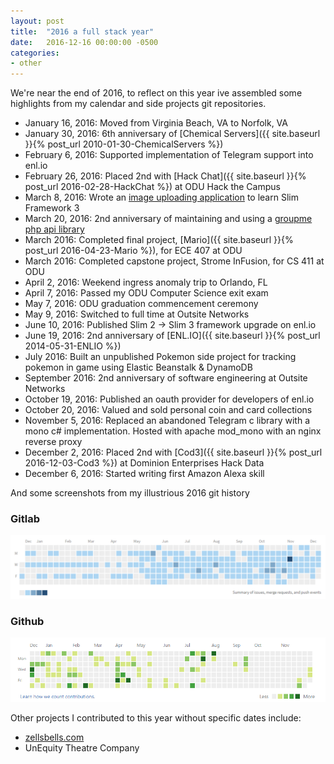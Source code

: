 ```yaml
---
layout: post
title:  "2016 a full stack year"
date:   2016-12-16 00:00:00 -0500
categories:
- other
---
```


We're near the end of 2016, to reflect on this year ive assembled some highlights from my calendar and side projects git repositories.

- January 16, 2016: Moved from Virginia Beach, VA to Norfolk, VA
- January 30, 2016: 6th anniversary of [Chemical Servers]({{ site.baseurl }}{% post_url 2010-01-30-ChemicalServers %})
- February 6, 2016: Supported implementation of Telegram support into enl.io<!--more-->
- February 26, 2016: Placed 2nd with [Hack Chat]({{ site.baseurl }}{% post_url 2016-02-28-HackChat %}) at ODU Hack the Campus
- March 8, 2016: Wrote an [image uploading application](https://github.com/zzbomb/upload) to learn Slim Framework 3
- March 20, 2016: 2nd anniversary of maintaining and using a [groupme php api library](https://github.com/zzbomb/GroupMePHP)
- March 2016: Completed final project, [Mario]({{ site.baseurl }}{% post_url 2016-04-23-Mario %}), for ECE 407 at ODU
- March 2016: Completed capstone project, Strome InFusion, for CS 411 at ODU
- April 2, 2016: Weekend ingress anomaly trip to Orlando, FL
- April 7, 2016: Passed my ODU Computer Science exit exam
- May 7, 2016: ODU graduation commencement ceremony
- May 9, 2016: Switched to full time at Outsite Networks
- June 10, 2016: Published Slim 2 -> Slim 3 framework upgrade on enl.io
- June 19, 2016: 2nd anniversary of [ENL.IO]({{ site.baseurl }}{% post_url 2014-05-31-ENLIO %})
- July 2016: Built an unpublished Pokemon side project for tracking pokemon in game using Elastic Beanstalk & DynamoDB
- September 2016: 2nd anniversary of software engineering at Outsite Networks
- October 19, 2016: Published an oauth provider for developers of enl.io
- October 20, 2016: Valued and sold personal coin and card collections
- November 5, 2016: Replaced an abandoned Telegram c library with a mono c# implementation. Hosted with apache mod_mono with an nginx reverse proxy
- December 2, 2016: Placed 2nd with [Cod3]({{ site.baseurl }}{% post_url 2016-12-03-Cod3 %}) at Dominion Enterprises Hack Data
- December 6, 2016: Started writing first Amazon Alexa skill


And some screenshots from my illustrious 2016 git history
### Gitlab
![Gitlab Stats](./assets/2016-a-full-stack-year/gitlab.png)

### Github
![Github Stats](./assets/2016-a-full-stack-year/github.png)

Other projects I contributed to this year without specific dates include: 
- [zellsbells.com](http://zellsbells.com/)
- UnEquity Theatre Company
